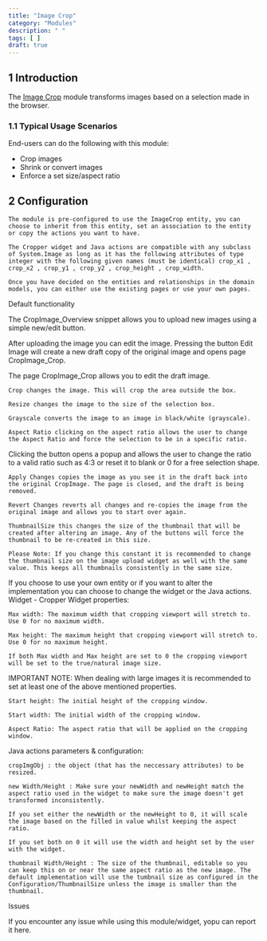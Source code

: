 ```yaml
---
title: "Image Crop"
category: "Modules"
description: " "
tags: [ ]
draft: true
---
```


## 1 Introduction

The [Image Crop](https://appstore.home.mendix.com/link/app/254/) module transforms images based on a selection made in the browser.

### 1.1 Typical Usage Scenarios

End-users can do the following with this module:

* Crop images
* Shrink or convert images
* Enforce a set size/aspect ratio

## 2 Configuration

    The module is pre-configured to use the ImageCrop entity, you can choose to inherit from this entity, set an association to the entity or copy the actions you want to have.

    The Cropper widget and Java actions are compatible with any subclass of System.Image as long as it has the following attributes of type integer with the following given names (must be identical) crop_x1 , crop_x2 , crop_y1 , crop_y2 , crop_height , crop_width.

    Once you have decided on the entities and relationships in the domain models, you can either use the existing pages or use your own pages.

Default functionality

The CropImage_Overview snippet allows you to upload new images using a simple new/edit button.

After uploading the image you can edit the image. Pressing the button Edit Image will create a new draft copy of the original image and opens page CropImage_Crop.

The page CropImage_Crop allows you to edit the draft image.

    Crop changes the image. This will crop the area outside the box.

    Resize changes the image to the size of the selection box.

    Grayscale converts the image to an image in black/white (grayscale).

    Aspect Ratio clicking on the aspect ratio allows the user to change the Aspect Ratio and force the selection to be in a specific ratio.

Clicking the button opens a popup and allows the user to change the ratio to a valid ratio such as 4:3 or reset it to blank or 0 for a free selection shape.

    Apply Changes copies the image as you see it in the draft back into the original CropImage. The page is closed, and the draft is being removed.

    Revert Changes reverts all changes and re-copies the image from the original image and allows you to start over again.

    ThumbnailSize this changes the size of the thumbnail that will be created after altering an image. Any of the buttons will force the thumbnail to be re-created in this size.

    Please Note: If you change this constant it is recommended to change the thumbnail size on the image upload widget as well with the same value. This keeps all thumbnails consistently in the same size.

If you choose to use your own entity or if you want to alter the implementation you can choose to change the widget or the Java actions.
Widget - Cropper
Widget properties:

    Max width: The maximum width that cropping viewport will stretch to. Use 0 for no maximum width.

    Max height: The maximum height that cropping viewport will stretch to. Use 0 for no maximum height.

    If both Max width and Max height are set to 0 the cropping viewport will be set to the true/natural image size.

IMPORTANT NOTE: When dealing with large images it is recommended to set at least one of the above mentioned properties.

    Start height: The initial height of the cropping window.

    Start width: The initial width of the cropping window.

    Aspect Ratio: The aspect ratio that will be applied on the cropping window.

Java actions parameters & configuration:

    cropImgObj : the object (that has the neccessary attributes) to be resized.

    new Width/Height : Make sure your newWidth and newHeight match the aspect ratio used in the widget to make sure the image doesn't get transformed inconsistently.

    If you set either the newWidth or the newHeight to 0, it will scale the image based on the filled in value whilst keeping the aspect ratio.

    If you set both on 0 it will use the width and height set by the user with the widget.

    thumbnail Width/Height : The size of the thumbnail, editable so you can keep this on or near the same aspect ratio as the new image. The default implementation will use the tumbnail size as configured in the Configuration/ThumbnailSize unless the image is smaller than the thumbnail.

Issues

If you encounter any issue while using this module/widget, yopu can report it here.
